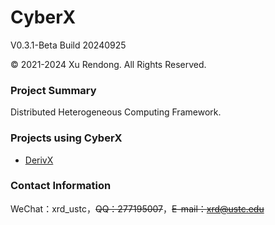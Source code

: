 # CyberX
V0.3.1-Beta Build 20240925

© 2021-2024 Xu Rendong. All Rights Reserved.

### Project Summary
Distributed Heterogeneous Computing Framework.

### Projects using CyberX
+ [DerivX](https://github.com/xurendong/derivx)

### Contact Information
WeChat：xrd_ustc，~~QQ：277195007~~，~~E-mail：xrd@ustc.edu~~
